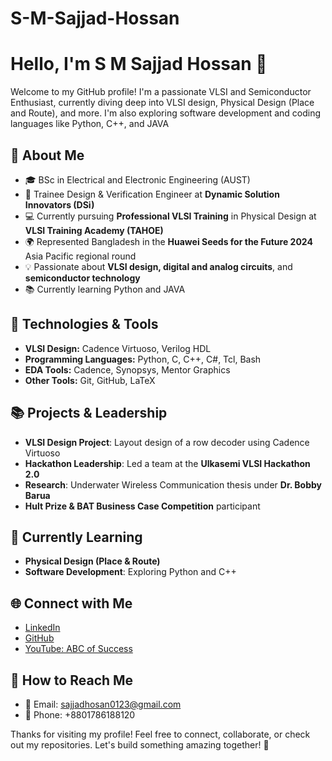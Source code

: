 # S-M-Sajjad-Hossan
# Hello, I'm S M Sajjad Hossan 👋

Welcome to my GitHub profile! I'm a passionate VLSI and Semiconductor Enthusiast, currently diving deep into VLSI design, Physical Design (Place and Route), and more. I'm also exploring software development and coding languages like Python, C++, and JAVA

## 🚀 About Me

- 🎓 BSc in Electrical and Electronic Engineering (AUST)
- 💼 Trainee Design & Verification Engineer at **Dynamic Solution Innovators (DSi)**
- 💻 Currently pursuing **Professional VLSI Training** in Physical Design at **VLSI Training Academy (TAHOE)**
- 🌍 Represented Bangladesh in the **Huawei Seeds for the Future 2024** Asia Pacific regional round
- 💡 Passionate about **VLSI design, digital and analog circuits**, and **semiconductor technology**
- 📚 Currently learning Python and JAVA

## 🔧 Technologies & Tools

- **VLSI Design:** Cadence Virtuoso, Verilog HDL
- **Programming Languages:** Python, C, C++, C#, Tcl, Bash
- **EDA Tools:** Cadence, Synopsys, Mentor Graphics
- **Other Tools:** Git, GitHub, LaTeX

## 📚 Projects & Leadership

- **VLSI Design Project**: Layout design of a row decoder using Cadence Virtuoso
- **Hackathon Leadership**: Led a team at the **Ulkasemi VLSI Hackathon 2.0**
- **Research**: Underwater Wireless Communication thesis under **Dr. Bobby Barua**
- **Hult Prize & BAT Business Case Competition** participant

## 🌱 Currently Learning

- **Physical Design (Place & Route)**
- **Software Development**: Exploring Python and C++


## 🌐 Connect with Me

- [LinkedIn](https://www.linkedin.com/in/averyurl/)
- [GitHub](https://github.com/SMSajjadHossan)
- [YouTube: ABC of Success](https://www.youtube.com/@BeyondTheSuccess)




## 📩 How to Reach Me

- 📧 Email: [sajjadhosan0123@gmail.com](mailto:sajjadhosan0123@gmail.com)
- 📱 Phone: +8801786188120

Thanks for visiting my profile! Feel free to connect, collaborate, or check out my repositories. Let's build something amazing together! 🚀
